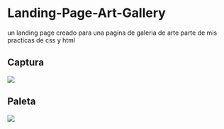 # Landing-Page-Art-Gallery

un landing page creado para una pagina de galeria de arte parte de mis practicas de css y html

## Captura
![](https://i.imgur.com/zz0BZn2.jpg) 
## Paleta
![](https://i.imgur.com/nE1u01m.png)


